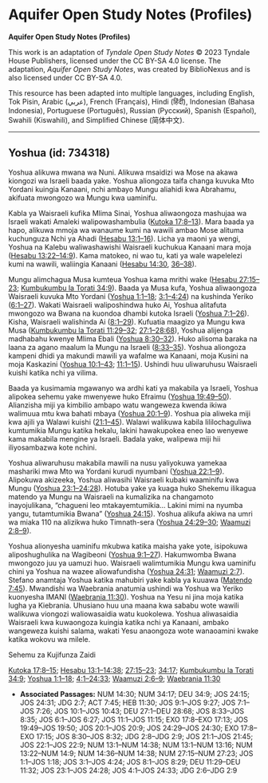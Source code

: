 # Aquifer Open Study Notes (Profiles)

**Aquifer Open Study Notes (Profiles)**

This work is an adaptation of *Tyndale Open Study Notes* © 2023 Tyndale House Publishers, licensed under the CC BY\-SA 4\.0 license. The adaptation, *Aquifer Open Study Notes*, was created by BiblioNexus and is also licensed under CC BY\-SA 4\.0\.

This resource has been adapted into multiple languages, including English, Tok Pisin, Arabic (عربي), French (Français), Hindi (हिंदी), Indonesian (Bahasa Indonesia), Portuguese (Português), Russian (Русский), Spanish (Español), Swahili (Kiswahili), and Simplified Chinese (简体中文).



--------------------------------

## Yoshua (id: 734318)

Yoshua alikuwa mwana wa Nuni. Alikuwa msaidizi wa Mose na akawa kiongozi wa Israeli baada yake. Yoshua aliongoza taifa changa kuvuka Mto Yordani kuingia Kanaani, nchi ambayo Mungu aliahidi kwa Abrahamu, akifuata mwongozo wa Mungu kwa uaminifu.

Kabla ya Waisraeli kufika Mlima Sinai, Yoshua aliwaongoza mashujaa wa Israeli wakati Amaleki walipowashambulia ([Kutoka 17:8–13](https://ref.ly/Exod17:8-Exod17:13)). Mara baada ya hapo, alikuwa mmoja wa wanaume kumi na wawili ambao Mose alituma kuchunguza Nchi ya Ahadi ([Hesabu 13:1–16](https://ref.ly/Num13:1-Num13:16)). Licha ya maoni ya wengi, Yoshua na Kalebu waliwashawishi Waisraeli kuchukua Kanaani mara moja ([Hesabu 13:22–14:9](https://ref.ly/Num13:22-Num14:9)). Kama matokeo, ni wao tu, kati ya wale wapelelezi kumi na wawili, waliingia Kanaani ([Hesabu 14:30](https://ref.ly/Num14:30), [36–38](https://ref.ly/Num14:36-Num14:38)).

Mungu alimchagua Musa kumteua Yoshua kama mrithi wake ([Hesabu 27:15–23](https://ref.ly/Num27:15-Num27:23); [Kumbukumbu la Torati 34:9](https://ref.ly/Deut34:9)). Baada ya Musa kufa, Yoshua aliwaongoza Waisraeli kuvuka Mto Yordani ([Yoshua 1:1–18](https://ref.ly/Josh1:1-Josh1:18); [3:1–4:24](https://ref.ly/Josh3:1-Josh4:24)) na kushinda Yeriko ([6:1–27](https://ref.ly/Josh6:1-Josh6:27)). Wakati Waisraeli waliposhindwa huko Ai, Yoshua alitafuta mwongozo wa Bwana na kuondoa dhambi kutoka Israeli ([Yoshua 7:1–26](https://ref.ly/Josh7:1-Josh7:26)). Kisha, Waisraeli walishinda Ai ([8:1–29](https://ref.ly/Josh8:1-Josh8:29)). Kufuatia maagizo ya Mungu kwa Musa ([Kumbukumbu la Torati 11:29–32](https://ref.ly/Deut11:29-Deut11:32); [27:1–28:68](https://ref.ly/Deut27:1-Deut28:68)), Yoshua alijenga madhabahu kwenye Mlima Ebali ([Yoshua 8:30–32](https://ref.ly/Josh8:30-Josh8:32)). Huko alisoma baraka na laana za agano maalum la Mungu na Israeli ([8:33–35](https://ref.ly/Josh8:33-Josh8:35)). Yoshua aliongoza kampeni dhidi ya makundi mawili ya wafalme wa Kanaani, moja Kusini na moja Kaskazini ([Yoshua 10:1–43](https://ref.ly/Josh10:1-Josh10:43); [11:1–15](https://ref.ly/Josh11:1-Josh11:15)). Ushindi huu uliwaruhusu Waisraeli kuishi katika nchi ya vilima.

Baada ya kusimamia mgawanyo wa ardhi kati ya makabila ya Israeli, Yoshua alipokea sehemu yake mwenyewe huko Efraimu ([Yoshua 19:49–50](https://ref.ly/Josh19:49-Josh19:50)). Alianzisha miji ya kimbilio ambapo watu wangeweza kwenda ikiwa walimuua mtu kwa bahati mbaya ([Yoshua 20:1–9](https://ref.ly/Josh20:1-Josh20:9)). Yoshua pia aliweka miji kwa ajili ya Walawi kuishi ([21:1–45](https://ref.ly/Josh21:1-Josh21:45)). Walawi walikuwa kabila lililochaguliwa kumtumikia Mungu katika hekalu, lakini hawakupokea eneo lao wenyewe kama makabila mengine ya Israeli. Badala yake, walipewa miji hii iliyosambazwa kote nchini.

Yoshua aliwaruhusu makabila mawili na nusu yaliyokuwa yamekaa mashariki mwa Mto wa Yordani kurudi nyumbani ([Yoshua 22:1–9](https://ref.ly/Josh22:1-Josh22:9)). Alipokuwa akizeeka, Yoshua aliwasihi Waisraeli kubaki waaminifu kwa Mungu ([Yoshua 23:1–24:28](https://ref.ly/Josh23:1-Josh24:28)). Hotuba yake ya kuaga huko Shekemu ilikagua matendo ya Mungu na Waisraeli na kumalizika na changamoto inayojulikana, “chagueni leo mtakayemtumikia… Lakini mimi na nyumba yangu, tutamtumikia Bwana” ([Yoshua 24:15](https://ref.ly/Josh24:15)). Yoshua alikufa akiwa na umri wa miaka 110 na alizikwa huko Timnath\-sera ([Yoshua 24:29–30](https://ref.ly/Josh24:29-Josh24:30); [Waamuzi 2:8–9](https://ref.ly/Judg2:8-Judg2:9)).

Yoshua alionyesha uaminifu mkubwa katika maisha yake yote, isipokuwa aliposhughulika na Wagibeoni ([Yoshua 9:1–27](https://ref.ly/Josh9:1-Josh9:27)). Hakumwomba Bwana mwongozo juu ya uamuzi huo. Waisraeli walimtumikia Mungu kwa uaminifu chini ya Yoshua na wazee aliowafundisha ([Yoshua 24:31](https://ref.ly/Josh24:31); [Waamuzi 2:7](https://ref.ly/Judg2:7)). Stefano anamtaja Yoshua katika mahubiri yake kabla ya kuuawa ([Matendo 7:45](https://ref.ly/Acts7:45)). Mwandishi wa Waebrania anatumia ushindi wa Yoshua wa Yeriko kuonyesha IMANI ([Waebrania 11:30](https://ref.ly/Heb11:30)). Yoshua na Yesu ni jina moja katika lugha ya Kiebrania. Uhusiano huu una maana kwa sababu wote wawili walikuwa viongozi waliowasaidia watu kuokolewa. Yoshua aliwasaidia Waisraeli kwa kuwaongoza kuingia katika nchi ya Kanaani, ambako wangeweza kuishi salama, wakati Yesu anaongoza wote wanaoamini kwake katika wokovu wa milele.

Sehemu za Kujifunza Zaidi

[Kutoka 17:8–15](https://ref.ly/Exod17:8-Exod17:15); [Hesabu 13:1–14:38](https://ref.ly/Num13:1-Num14:38); [27:15–23](https://ref.ly/Num27:15-Num27:23); [34:17](https://ref.ly/Num34:17); [Kumbukumbu la Torati 34:9](https://ref.ly/Deut34:9); [Yoshua 1:1–18](https://ref.ly/Josh1:1-Josh1:18); [4:1–24:33](https://ref.ly/Josh4:1-Josh24:33); [Waamuzi 2:6–9](https://ref.ly/Judg2:6-Judg2:9); [Waebrania 11:30](https://ref.ly/Heb11:30)

* **Associated Passages:** NUM 14:30; NUM 34:17; DEU 34:9; JOS 24:15; JOS 24:31; JDG 2:7; ACT 7:45; HEB 11:30; JOS 9:1–JOS 9:27; JOS 7:1–JOS 7:26; JOS 10:1–JOS 10:43; DEU 27:1–DEU 28:68; JOS 8:33–JOS 8:35; JOS 6:1–JOS 6:27; JOS 11:1–JOS 11:15; EXO 17:8–EXO 17:13; JOS 19:49–JOS 19:50; JOS 20:1–JOS 20:9; JOS 24:29–JOS 24:30; EXO 17:8–EXO 17:15; JOS 8:30–JOS 8:32; JDG 2:8–JDG 2:9; JOS 21:1–JOS 21:45; JOS 22:1–JOS 22:9; NUM 13:1–NUM 14:38; NUM 13:1–NUM 13:16; NUM 13:22–NUM 14:9; NUM 14:36–NUM 14:38; NUM 27:15–NUM 27:23; JOS 1:1–JOS 1:18; JOS 3:1–JOS 4:24; JOS 8:1–JOS 8:29; DEU 11:29–DEU 11:32; JOS 23:1–JOS 24:28; JOS 4:1–JOS 24:33; JDG 2:6–JDG 2:9

